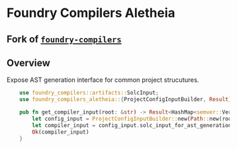 # Foundry Compilers Aletheia 

## Fork of [`foundry-compilers`](https://github.com/foundry-rs/compilers) 

## Overview

Expose AST generation interface for common project strucutures.

```rust
    use foundry_compilers::artifacts::SolcInput;
    use foundry_compilers_aletheia::{ProjectConfigInputBuilder, Result};

    pub fn get_compiler_input(root: &str) -> Result<HashMap<semver::Version, SolcInput>> {
        let config_input = ProjectConfigInputBuilder::new(Path::new(root)).build()?;
        let compiler_input = config_input.solc_input_for_ast_generation()?;
        Ok(compiler_input)
    }
```

